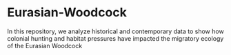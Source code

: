 # Eurasian-Woodcock
In this repository, we analyze historical and contemporary data to show how colonial hunting and habitat pressures have impacted the migratory ecology of the Eurasian Woodcock
